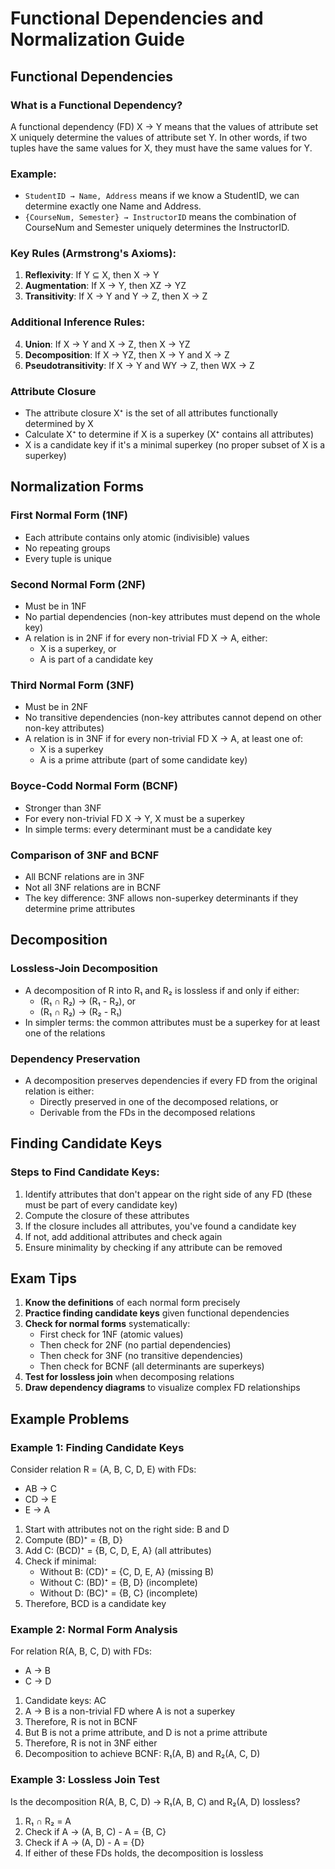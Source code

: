 # Functional Dependencies and Normalization Guide

## Functional Dependencies

### What is a Functional Dependency?

A functional dependency (FD) X → Y means that the values of attribute set X uniquely determine the values of attribute set Y. In other words, if two tuples have the same values for X, they must have the same values for Y.

### Example:
- `StudentID → Name, Address` means if we know a StudentID, we can determine exactly one Name and Address.
- `{CourseNum, Semester} → InstructorID` means the combination of CourseNum and Semester uniquely determines the InstructorID.

### Key Rules (Armstrong's Axioms):

1. **Reflexivity**: If Y ⊆ X, then X → Y
2. **Augmentation**: If X → Y, then XZ → YZ
3. **Transitivity**: If X → Y and Y → Z, then X → Z

### Additional Inference Rules:

4. **Union**: If X → Y and X → Z, then X → YZ
5. **Decomposition**: If X → YZ, then X → Y and X → Z
6. **Pseudotransitivity**: If X → Y and WY → Z, then WX → Z

### Attribute Closure

- The attribute closure X⁺ is the set of all attributes functionally determined by X
- Calculate X⁺ to determine if X is a superkey (X⁺ contains all attributes)
- X is a candidate key if it's a minimal superkey (no proper subset of X is a superkey)

## Normalization Forms

### First Normal Form (1NF)
- Each attribute contains only atomic (indivisible) values
- No repeating groups
- Every tuple is unique

### Second Normal Form (2NF)
- Must be in 1NF
- No partial dependencies (non-key attributes must depend on the whole key)
- A relation is in 2NF if for every non-trivial FD X → A, either:
    - X is a superkey, or
    - A is part of a candidate key

### Third Normal Form (3NF)
- Must be in 2NF
- No transitive dependencies (non-key attributes cannot depend on other non-key attributes)
- A relation is in 3NF if for every non-trivial FD X → A, at least one of:
    - X is a superkey
    - A is a prime attribute (part of some candidate key)

### Boyce-Codd Normal Form (BCNF)
- Stronger than 3NF
- For every non-trivial FD X → Y, X must be a superkey
- In simple terms: every determinant must be a candidate key

### Comparison of 3NF and BCNF
- All BCNF relations are in 3NF
- Not all 3NF relations are in BCNF
- The key difference: 3NF allows non-superkey determinants if they determine prime attributes

## Decomposition

### Lossless-Join Decomposition
- A decomposition of R into R₁ and R₂ is lossless if and only if either:
    - (R₁ ∩ R₂) → (R₁ - R₂), or
    - (R₁ ∩ R₂) → (R₂ - R₁)
- In simpler terms: the common attributes must be a superkey for at least one of the relations

### Dependency Preservation
- A decomposition preserves dependencies if every FD from the original relation is either:
    - Directly preserved in one of the decomposed relations, or
    - Derivable from the FDs in the decomposed relations

## Finding Candidate Keys

### Steps to Find Candidate Keys:
1. Identify attributes that don't appear on the right side of any FD (these must be part of every candidate key)
2. Compute the closure of these attributes
3. If the closure includes all attributes, you've found a candidate key
4. If not, add additional attributes and check again
5. Ensure minimality by checking if any attribute can be removed

## Exam Tips

1. **Know the definitions** of each normal form precisely
2. **Practice finding candidate keys** given functional dependencies
3. **Check for normal forms** systematically:
    - First check for 1NF (atomic values)
    - Then check for 2NF (no partial dependencies)
    - Then check for 3NF (no transitive dependencies)
    - Then check for BCNF (all determinants are superkeys)
4. **Test for lossless join** when decomposing relations
5. **Draw dependency diagrams** to visualize complex FD relationships

## Example Problems

### Example 1: Finding Candidate Keys
Consider relation R = (A, B, C, D, E) with FDs:
- AB → C
- CD → E
- E → A

1. Start with attributes not on the right side: B and D
2. Compute (BD)⁺ = {B, D}
3. Add C: (BCD)⁺ = {B, C, D, E, A} (all attributes)
4. Check if minimal:
    - Without B: (CD)⁺ = {C, D, E, A} (missing B)
    - Without C: (BD)⁺ = {B, D} (incomplete)
    - Without D: (BC)⁺ = {B, C} (incomplete)
5. Therefore, BCD is a candidate key

### Example 2: Normal Form Analysis
For relation R(A, B, C, D) with FDs:
- A → B
- C → D

1. Candidate keys: AC
2. A → B is a non-trivial FD where A is not a superkey
3. Therefore, R is not in BCNF
4. But B is not a prime attribute, and D is not a prime attribute
5. Therefore, R is not in 3NF either
6. Decomposition to achieve BCNF: R₁(A, B) and R₂(A, C, D)

### Example 3: Lossless Join Test
Is the decomposition R(A, B, C, D) → R₁(A, B, C) and R₂(A, D) lossless?

1. R₁ ∩ R₂ = A
2. Check if A → (A, B, C) - A = {B, C}
3. Check if A → (A, D) - A = {D}
4. If either of these FDs holds, the decomposition is lossless